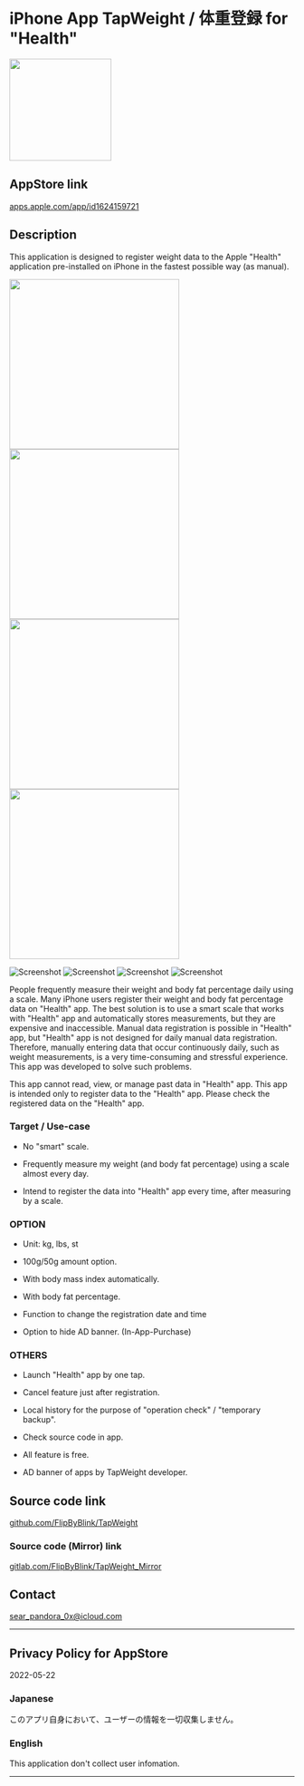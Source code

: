 
# iPhone App TapWeight / 体重登録 for "Health"

<img src="Icon.png" width="180">

## AppStore link

[apps.apple.com/app/id1624159721](https://apps.apple.com/app/id1624159721)

## Description

This application is designed to register weight data to the Apple "Health" application pre-installed on iPhone in the fastest possible way (as manual).

<img src="Screenshot1.png" width="300">
<img src="Screenshot2.png" width="300">
<img src="Screenshot3.png" width="300">
<img src="Demo.gif" width="300">

![Screenshot](Screenshot1.png)
![Screenshot](Screenshot2.png)
![Screenshot](Screenshot3.png)
![Screenshot](Demo.gif)

People frequently measure their weight and body fat percentage daily using a scale. Many iPhone users register their weight and body fat percentage data on "Health" app. The best solution is to use a smart scale that works with "Health" app and automatically stores measurements, but they are expensive and inaccessible. Manual data registration is possible in "Health" app, but "Health" app is not designed for daily manual data registration. Therefore, manually entering data that occur continuously daily, such as weight measurements, is a very time-consuming and stressful experience. This app was developed to solve such problems.


This app cannot read, view, or manage past data in "Health" app. This app is intended only to register data to the "Health" app. Please check the registered data on the "Health" app.

### Target / Use-case

- No "smart" scale.

- Frequently measure my weight (and body fat percentage) using a scale almost every day.

- Intend to register the data into "Health" app every time, after measuring by a scale.

### OPTION

- Unit: kg, lbs, st

- 100g/50g amount option.

- With body mass index automatically.

- With body fat percentage.

- Function to change the registration date and time

- Option to hide AD banner. (In-App-Purchase)

### OTHERS

- Launch "Health" app by one tap.

- Cancel feature just after registration.

- Local history for the purpose of "operation check" / "temporary backup".

- Check source code in app.

- All feature is free.

- AD banner of apps by TapWeight developer.



## Source code link

[github.com/FlipByBlink/TapWeight](https://github.com/FlipByBlink/TapWeight)


### Source code (Mirror) link

[gitlab.com/FlipByBlink/TapWeight_Mirror](https://gitlab.com/FlipByBlink/TapWeight_Mirror)


## Contact

sear_pandora_0x@icloud.com

------

## Privacy Policy for AppStore


2022-05-22


### Japanese

このアプリ自身において、ユーザーの情報を一切収集しません。


### English

This application don't collect user infomation.

------

<!-- URL "Support page for AppStore" -->
<!-- https://flipbyblink.github.io/TapWeight/ -->

<!-- URL "Privacy Policy for AppStore" -->
<!-- https://github.com/FlipByBlink/TapWeight#privacy-policy-for-appstore -->